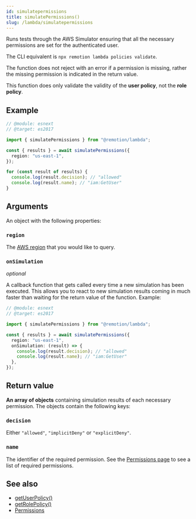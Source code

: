 ```yaml
---
id: simulatepermissions
title: simulatePermissions()
slug: /lambda/simulatepermissions
---
```


Runs tests through the AWS Simulator ensuring that all the necessary permissions are set for the authenticated user.

The CLI equivalent is `npx remotion lambda policies validate`.

The function does not reject with an error if a permission is missing, rather the missing permission is indicated in the return value.

This function does only validate the validity of the **user policy**, not the **role policy**.

## Example

```ts twoslash
// @module: esnext
// @target: es2017

import { simulatePermissions } from "@remotion/lambda";

const { results } = await simulatePermissions({
  region: "us-east-1",
});

for (const result of results) {
  console.log(result.decision); // "allowed"
  console.log(result.name); // "iam:GetUser"
}
```

## Arguments

An object with the following properties:

### `region`

The [AWS region](/docs/lambda/region-selection) that you would like to query.

### `onSimulation`

_optional_

A callback function that gets called every time a new simulation has been executed. This allows you to react to new simulation results coming in much faster than waiting for the return value of the function. Example:

```ts twoslash
// @module: esnext
// @target: es2017

import { simulatePermissions } from "@remotion/lambda";

const { results } = await simulatePermissions({
  region: "us-east-1",
  onSimulation: (result) => {
    console.log(result.decision); // "allowed"
    console.log(result.name); // "iam:GetUser"
  },
});
```

## Return value

**An array of objects** containing simulation results of each necessary permission. The objects contain the following keys:

### `decision`

Either `"allowed"`, `"implicitDeny"` or `"explicitDeny"`.

### `name`

The identifier of the required permission. See the [Permissions page](/docs/lambda/permissions) to see a list of required permissions.

## See also

- [getUserPolicy()](/docs/lambda/getuserpolicy)
- [getRolePolicy()](/docs/lambda/getrolepolicy)
- [Permissions](/docs/lambda/permissions)
